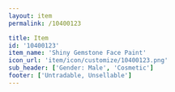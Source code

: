 ```yaml
---
layout: item
permalink: /10400123

title: Item
id: '10400123'
item_name: 'Shiny Gemstone Face Paint'
icon_url: 'item/icon/customize/10400123.png'
sub_header: ['Gender: Male', 'Cosmetic']
footer: ['Untradable, Unsellable']
---
```

